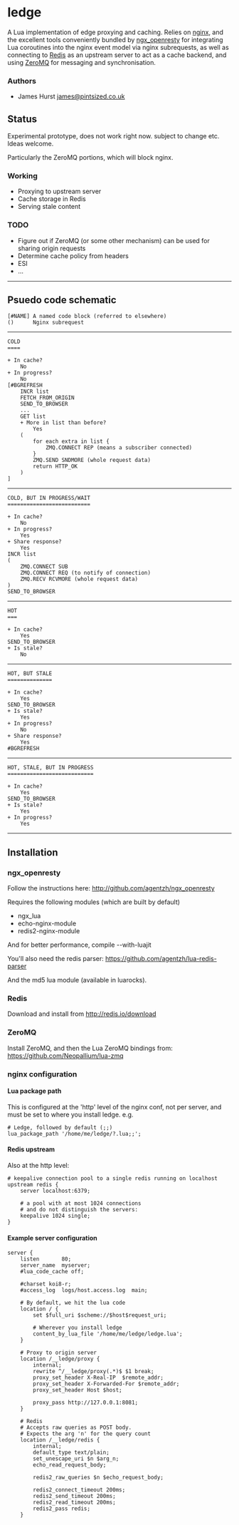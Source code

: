 # ledge

A Lua implementation of edge proxying and caching. Relies on [nginx](http://nginx.net), and the excellent tools conveniently bundled by [ngx_openresty](https://github.com/agentzh/ngx_openresty) for integrating Lua coroutines into the nginx event model via nginx subrequests, as well as connecting to [Redis](http://redis.io) as an upstream server to act as a cache backend, and using [ZeroMQ](http://www.zeromq.org) for messaging and synchronisation.

### Authors

* James Hurst <james@pintsized.co.uk>

## Status

Experimental prototype, does not work right now. subject to change etc. Ideas welcome.

Particularly the ZeroMQ portions, which will block nginx.

### Working

* Proxying to upstream server
* Cache storage in Redis
* Serving stale content

### TODO

* Figure out if ZeroMQ (or some other mechanism) can be used for sharing origin requests
* Determine cache policy from headers
* ESI
* ...

----

## Psuedo code schematic

	[#NAME]	A named code block (referred to elsewhere)
	()		Nginx subrequest

----

	COLD
	====
	
	+ In cache?
		No
	+ In progress?
		No
	[#BGREFRESH
		INCR list
		FETCH_FROM_ORIGIN
		SEND_TO_BROWSER
		...
		GET list
		+ More in list than before?
			Yes
		(
			for each extra in list {
				ZMQ.CONNECT REP (means a subscriber connected)
			}
			ZMQ.SEND SNDMORE (whole request data)
			return HTTP_OK
		)
	]

----

	COLD, BUT IN PROGRESS/WAIT
	==========================
	
	+ In cache?
		No
	+ In progress?
		Yes
	+ Share response?
		Yes
	INCR list
	(
		ZMQ.CONNECT SUB
		ZMQ.CONNECT REQ (to notify of connection)
		ZMQ.RECV RCVMORE (whole request data)
	)
	SEND_TO_BROWSER

----

	HOT
	===
	
	+ In cache?
		Yes
	SEND_TO_BROWSER
	+ Is stale?
		No

----

	HOT, BUT STALE
	==============
	
	+ In cache?
		Yes
	SEND_TO_BROWSER
	+ Is stale?
		Yes
	+ In progress?
		No
	+ Share response?
		Yes
	#BGREFRESH

----

	HOT, STALE, BUT IN PROGRESS
	===========================
	
	+ In cache?
		Yes
	SEND_TO_BROWSER
	+ Is stale?
		Yes
	+ In progress?
		Yes

----

## Installation

### ngx_openresty

Follow the instructions here: http://github.com/agentzh/ngx_openresty

Requires the following modules (which are built by default)

* ngx_lua
* echo-nginx-module
* redis2-nginx-module

And for better performance, compile --with-luajit

You'll also need the redis parser: https://github.com/agentzh/lua-redis-parser

And the md5 lua module (available in luarocks).

### Redis

Download and install from http://redis.io/download

### ZeroMQ

Install ZeroMQ, and then the Lua ZeroMQ bindings from: https://github.com/Neopallium/lua-zmq

### nginx configuration

#### Lua package path

This is configured at the 'http' level of the nginx conf, not per server, and must be set to where you install ledge. e.g.

	# Ledge, followed by default (;;)
	lua_package_path '/home/me/ledge/?.lua;;';

#### Redis upstream

Also at the http level:

	# keepalive connection pool to a single redis running on localhost
	upstream redis {   
		server localhost:6379;
		
    	# a pool with at most 1024 connections
    	# and do not distinguish the servers:
		keepalive 1024 single;
	}
	
#### Example server configuration

	server {
	    listen       80;
	    server_name  myserver;
	    #lua_code_cache off;
		
	    #charset koi8-r;
	    #access_log  logs/host.access.log  main;
		
		# By default, we hit the lua code
		location / {
	        set $full_uri $scheme://$host$request_uri;
			
			# Wherever you install ledge
			content_by_lua_file '/home/me/ledge/ledge.lua';
		}
		
		# Proxy to origin server
		location /__ledge/proxy {
			internal;
			rewrite ^/__ledge/proxy(.*)$ $1 break;
			proxy_set_header X-Real-IP  $remote_addr;
			proxy_set_header X-Forwarded-For $remote_addr;
			proxy_set_header Host $host;
			
	    	proxy_pass http://127.0.0.1:8081;
	    }   		
		
	    # Redis
	    # Accepts raw queries as POST body.
		# Expects the arg 'n' for the query count
	    location /__ledge/redis {
	        internal;
	        default_type text/plain;
	    	set_unescape_uri $n $arg_n;
	        echo_read_request_body;
	
	        redis2_raw_queries $n $echo_request_body;
	
			redis2_connect_timeout 200ms;
			redis2_send_timeout 200ms;
			redis2_read_timeout 200ms;
			redis2_pass redis;
	    }

